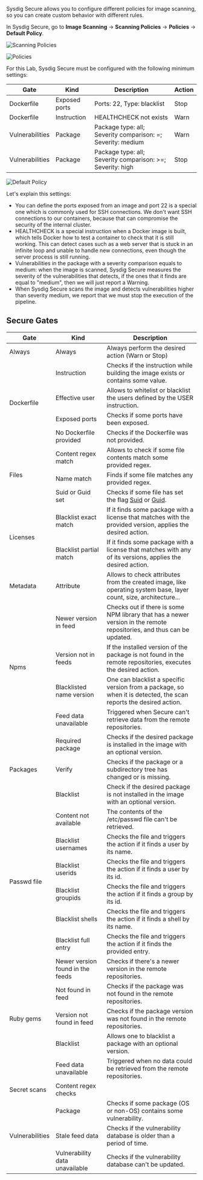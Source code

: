 Sysdig Secure allows you to configure different policies for image scanning, so you can create custom behavior with different rules.

In Sysdig Secure, go to **Image Scanning** → **Scanning Policies** →  **Policies** → **Default Policy**.

![Scanning Policies](/sysdig/courses/secure/secure-image-scanning-and-ci-cd/assets/image15a.png)

![Policies](/sysdig/courses/secure/secure-image-scanning-and-ci-cd/assets/image15b.png)

For this Lab, Sysdig Secure must be configured with the following minimum settings:

Gate            | Kind          | Description                                                 | Action
----------------|---------------|-------------------------------------------------------------|-------
Dockerfile      | Exposed ports | Ports: 22, Type: blacklist                                  | Stop
Dockerfile      | Instruction   | HEALTHCHECK not exists                                      | Warn
Vulnerabilities | Package       | Package type: all; Severity comparison: =; Severity: medium | Warn
Vulnerabilities | Package       | Package type: all; Severity comparison: >=; Severity: high  | Stop

![Default Policy](/sysdig/courses/secure/secure-image-scanning-and-ci-cd/assets/image15c.png)

Let's explain this settings:

* You can define the ports exposed from an image and port 22 is a special one which is commonly used for SSH connections. We don't want SSH connections to our containers, because that can compromise the security of the internal cluster.
* HEALTHCHECK is a special instruction when a Docker image is built, which tells Docker how to test a container to check that it is still working. This can detect cases such as a web server that is stuck in an infinite loop and unable to handle new connections, even though the server process is still running.
* Vulnerabilities in the package with a severity comparison equals to medium: when the image is scanned, Sysdig Secure measures the severity of the vulnerabilities that detects, if the ones that it finds are equal to "medium", then we will just report a Warning.
* When Sysdig Secure scans the image and detects vulnerabilities higher than severity medium, we report that we must stop the execution of the pipeline.

Secure Gates
-------------

<table>
    <thead>
      <tr>
        <th>Gate</th>
        <th>Kind</th>
        <th>Description</th>
      </tr>
    </thead>
    <tbody>
    <tr>
        <td>Always</td>
        <td>Always</td>
        <td>Always perform the desired action (Warn or Stop)</td>
    </tr>
    <tr>
        <td rowspan="4">Dockerfile</td>
        <td>Instruction</td>
        <td>Checks if the instruction while building the image exists or contains some value.</td>
    </tr>
    <tr>
        <td>Effective user</td>
        <td>Allows to whitelist or blacklist the users defined by the USER instruction.</td>
    </tr>
    <tr>
        <td>Exposed ports</td>
        <td>Checks if some ports have been exposed.</td>
    </tr>
    <tr>
        <td>No Dockerfile provided</td>
        <td>Checks if the Dockerfile was not provided.</td>
    </tr>
    <tr>
        <td rowspan="3">Files</td>
        <td>Content regex match</td>
        <td>Allows to check if some file contents match some provided regex.</td>
    </tr>
    <tr>
        <td>Name match</td>
        <td>Finds if some file matches any provided regex.</td>
    </tr>
    <tr>
        <td>Suid or Guid set</td>
        <td>
            Checks if some file has set the flag <a
                href="https://www.google.com/url?q=https://en.wikipedia.org/wiki/Setuid%23SUID&amp;sa=D&amp;ust=1556128396119000"
                >Suid</a
            >
            or
            <a
                href="https://www.google.com/url?q=https://en.wikipedia.org/wiki/Setuid%23SGID&amp;sa=D&amp;ust=1556128396120000"
                >Guid</a
            >.
        </td>
    </tr>
    <tr>
        <td rowspan="2">Licenses</td>
        <td>Blacklist exact match</td>
        <td>
            If it finds some package with a license that matches with the provided version, applies
            the desired action.
        </td>
    </tr>
    <tr>
        <td>Blacklist partial match</td>
        <td>
            If it finds some package with a license that matches with any of its versions, applies
            the desired action.
        </td>
    </tr>
    <tr>
        <td>Metadata</td>
        <td>Attribute</td>
        <td>
            Allows to check attributes from the created image, like operating system base, layer
            count, size, architecture...
        </td>
    </tr>
    <tr>
        <td rowspan="4">Npms</td>
        <td>Newer version in feed</td>
        <td>
            Checks out if there is some NPM library that has a newer version in the remote
            repositories, and thus can be updated.
        </td>
    </tr>
    <tr>
        <td>Version not in feeds</td>
        <td>
            If the installed version of the package is not found in the remote repositories,
            executes the desired action.
        </td>
    </tr>
    <tr>
        <td>Blacklisted name version</td>
        <td>
            One can blacklist a specific version from a package, so when it is detected, the
            scan reports the desired action.
        </td>
    </tr>
    <tr>
        <td>Feed data unavailable</td>
        <td>Triggered when Secure can't retrieve data from the remote repositories.</td>
    </tr>
    <tr>
        <td rowspan="3">Packages</td>
        <td>Required package</td>
        <td>Checks if the desired package is installed in the image with an optional version.</td>
    </tr>
    <tr>
        <td>Verify</td>
        <td>Checks if the package or a subdirectory tree has changed or is missing.</td>
    </tr>
    <tr>
        <td>Blacklist</td>
        <td>
            Check if the desired package is not installed in the image with an optional version.
        </td>
    </tr>
    <tr>
        <td rowspan="6">Passwd file</td>
        <td>Content not available</td>
        <td>The contents of the /etc/passwd file can't be retrieved.</td>
    </tr>
    <tr>
        <td>Blacklist usernames</td>
        <td>Checks the file and triggers the action if it finds a user by its name.</td>
    </tr>
    <tr>
        <td>Blacklist userids</td>
        <td>Checks the file and triggers the action if it finds a user by its id.</td>
    </tr>
    <tr>
        <td>Blacklist groupids</td>
        <td>Checks the file and triggers the action if it finds a group by its id.</td>
    </tr>
    <tr>
        <td>Blacklist shells</td>
        <td>Checks the file and triggers the action if it finds a shell by its name.</td>
    </tr>
    <tr>
        <td>Blacklist full entry</td>
        <td>Checks the file and triggers the action if it finds the provided entry.</td>
    </tr>
    <tr>
        <td rowspan="5">Ruby gems</td>
        <td>Newer version found in the feeds</td>
        <td>Checks if there's a newer version in the remote repositories.</td>
    </tr>
    <tr>
        <td>Not found in feed</td>
        <td>Checks if the package was not found in the remote repositories.</td>
    </tr>
    <tr>
        <td>Version not found in feed</td>
        <td>Checks if the package version was not found in the remote repositories.</td>
    </tr>
    <tr>
        <td>Blacklist</td>
        <td>Allows one to blacklist a package with an optional version.</td>
    </tr>
    <tr>
        <td>Feed data unavailable</td>
        <td>Triggered when no data could be retrieved from the remote repositories.</td>
    </tr>
    <tr>
        <td>Secret scans</td>
        <td>Content regex checks</td>
        <td></td>
    </tr>
    <tr>
        <td rowspan="3">Vulnerabilities</td>
        <td>Package</td>
        <td>Checks if some package (OS or non-OS) contains some vulnerability.</td>
    </tr>
    <tr>
        <td>Stale feed data</td>
        <td>Checks if the vulnerability database is older than a period of time.</td>
    </tr>
    <tr>
        <td>Vulnerability data unavailable</td>
        <td>Checks if the vulnerability database can't be updated.</td>
    </tr>
    </tbody>
</table>
